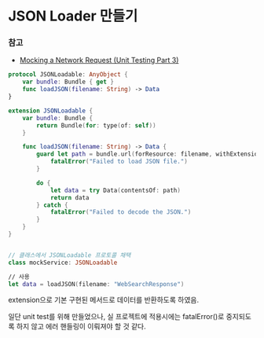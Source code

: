 # JSON Loader 만들기

### 참고
- [Mocking a Network Request (Unit Testing Part 3)
](https://www.youtube.com/watch?v=A627xU_94kE&list=LL&index=2)

```swift
protocol JSONLoadable: AnyObject {
    var bundle: Bundle { get }
    func loadJSON(filename: String) -> Data
}

extension JSONLoadable {
    var bundle: Bundle {
        return Bundle(for: type(of: self))
    }

    func loadJSON(filename: String) -> Data {
        guard let path = bundle.url(forResource: filename, withExtension: "json") else {
            fatalError("Failed to load JSON file.")
        }

        do {
            let data = try Data(contentsOf: path)
            return data
        } catch {
            fatalError("Failed to decode the JSON.")
        }
    }
}
```

```swift

// 클래스에서 JSONLoadable 프로토콜 채택
class mockService: JSONLoadable 

// 사용
let data = loadJSON(filename: "WebSearchResponse")

```

extension으로 기본 구현된 메서드로 데이터를 반환하도록 하였음. 

일단 unit test를 위해 만들었으나, 실 프로젝트에 적용시에는 fatalError()로 중지되도록 하지 않고 에러 핸들링이 이뤄져야 할 것 같다. 
